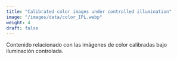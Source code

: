 ```yaml
---
title: "Calibrated color images under controlled illumination"
image: "/images/data/color_IPL.webp"
weight: 4
draft: false
---
```


Contenido relacionado con las imágenes de color calibradas bajo iluminación controlada.
